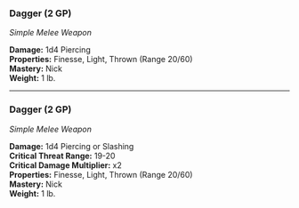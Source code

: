### Dagger (2 GP)
*Simple Melee Weapon*  

**Damage:** 1d4 Piercing  
**Properties:** Finesse, Light, Thrown (Range 20/60)  
**Mastery:** Nick  
**Weight:** 1 lb.


---

### Dagger (2 GP)
*Simple Melee Weapon*  

**Damage:** 1d4 Piercing or Slashing  
**Critical Threat Range:** 19-20  
**Critical Damage Multiplier:** x2  
**Properties:** Finesse, Light, Thrown (Range 20/60)  
**Mastery:** Nick  
**Weight:** 1 lb.